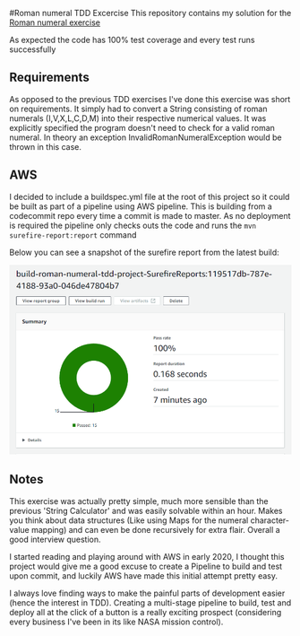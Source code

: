 #Roman numeral TDD Excercise
This repository contains my solution for the [Roman numeral exercise](https://github.com/TDD-Katas/roman-numerals#problem-description)

As expected the code has 100% test coverage and every test runs successfully

## Requirements
As opposed to the previous TDD exercises I've done this exercise was short on requirements. It simply had to convert a 
String consisting of roman numerals (I,V,X,L,C,D,M) into their respective numerical values. It was explicitly specified 
the program doesn't need to check for a valid roman numeral. In theory an exception InvalidRomanNumeralException 
would be thrown in this case.


## AWS
I decided to include a buildspec.yml file at the root of this project so it could be built as part of a pipeline using 
AWS pipeline. This is building from a codecommit repo every time a commit is made to master. As no deployment is required
the pipeline only checks outs the code and runs the ```mvn surefire-report:report``` command

Below you can see a snapshot of the surefire report from the latest build:

![codeBuildSureFireReportImage](codeBuildSureFireReportImage.png)

## Notes
This exercise was actually pretty simple, much more sensible than the previous 'String Calculator' and was easily 
solvable within an hour. Makes you think about data structures (Like using Maps for the numeral character-value mapping)
and can even be done recursively for extra flair. Overall a good interview question.

I started reading and playing around with AWS in early 2020, I thought this project would give me a good excuse to 
create a Pipeline to build and test upon commit, and luckily AWS have made this initial attempt pretty easy. 

I always love finding ways to make the painful parts of development 
easier (hence the interest in TDD). Creating a multi-stage pipeline to build, test and deploy all at the click of a 
button is a really exciting prospect (considering every business I've been in its like NASA mission control). 

